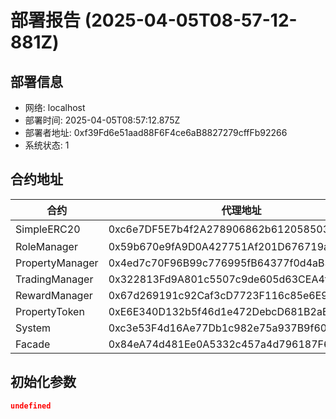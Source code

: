 # 部署报告 (2025-04-05T08-57-12-881Z)

## 部署信息
- 网络: localhost
- 部署时间: 2025-04-05T08:57:12.875Z
- 部署者地址: 0xf39Fd6e51aad88F6F4ce6aB8827279cffFb92266
- 系统状态: 1

## 合约地址

| 合约 | 代理地址 | 实现地址 |
|------|----------|----------|
| SimpleERC20 | 0xc6e7DF5E7b4f2A278906862b61205850344D4e7d | 非代理合约 |
| RoleManager | 0x59b670e9fA9D0A427751Af201D676719a970857b | 0xe7f1725E7734CE288F8367e1Bb143E90bb3F0512 |
| PropertyManager | 0x4ed7c70F96B99c776995fB64377f0d4aB3B0e1C1 | 0xCf7Ed3AccA5a467e9e704C703E8D87F634fB0Fc9 |
| TradingManager | 0x322813Fd9A801c5507c9de605d63CEA4f2CE6c44 | 0x5FC8d32690cc91D4c39d9d3abcBD16989F875707 |
| RewardManager | 0x67d269191c92Caf3cD7723F116c85e6E9bf55933 | 0xA51c1fc2f0D1a1b8494Ed1FE312d7C3a78Ed91C0 |
| PropertyToken | 0xE6E340D132b5f46d1e472DebcD681B2aBc16e57E | 0x9A676e781A523b5d0C0e43731313A708CB607508 |
| System | 0xc3e53F4d16Ae77Db1c982e75a937B9f60FE63690 | 0x959922bE3CAee4b8Cd9a407cc3ac1C251C2007B1 |
| Facade | 0x84eA74d481Ee0A5332c457a4d796187F6Ba67fEB | 0x68B1D87F95878fE05B998F19b66F4baba5De1aed |

## 初始化参数

```json
undefined
```
